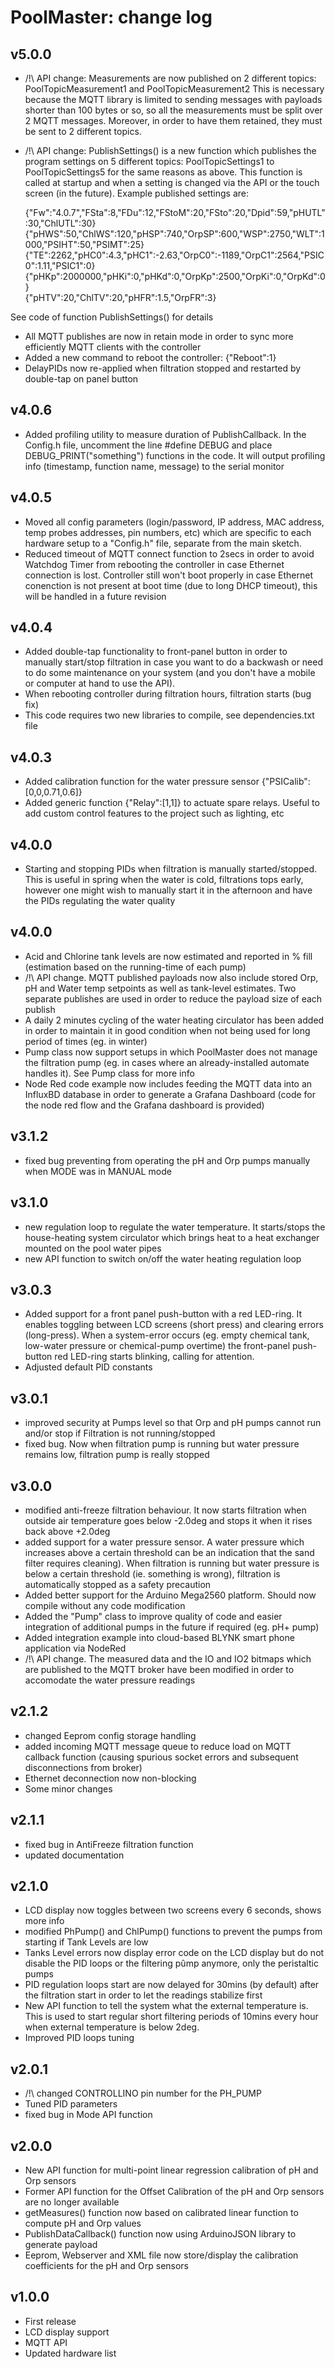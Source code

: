 PoolMaster: change log
=======================
v5.0.0
-------

* /!\ API change: Measurements are now published on 2 different topics: PoolTopicMeasurement1 and PoolTopicMeasurement2
 This is necessary because the MQTT library is limited to sending messages with payloads shorter than 100 bytes or so, so all the measurements must be split over 2 MQTT messages. Moreover, in order to have them retained, they must be sent to 2 different topics.
* /!\ API change: PublishSettings() is a new function which publishes the program settings on 5 different topics: PoolTopicSettings1 to PoolTopicSettings5 for the same reasons as above. This function is called at startup and when a setting is changed via the API or the touch screen (in the future). Example published settings are:

	{"Fw":"4.0.7","FSta":8,"FDu":12,"FStoM":20,"FSto":20,"Dpid":59,"pHUTL":30,"ChlUTL":30}
	{"pHWS":50,"ChlWS":120,"pHSP":740,"OrpSP":600,"WSP":2750,"WLT":1000,"PSIHT":50,"PSIMT":25}
	{"TE":2262,"pHC0":4.3,"pHC1":-2.63,"OrpC0":-1189,"OrpC1":2564,"PSIC0":1.11,"PSIC1":0}
	{"pHKp":2000000,"pHKi":0,"pHKd":0,"OrpKp":2500,"OrpKi":0,"OrpKd":0}                  
	{"pHTV":20,"ChlTV":20,"pHFR":1.5,"OrpFR":3}

 See code of function PublishSettings() for details

* All MQTT publishes are now in retain mode in order to sync more efficiently MQTT clients with the controller
* Added a new command to reboot the controller: {"Reboot":1}
* DelayPIDs now re-applied when filtration stopped and restarted by double-tap on panel button

v4.0.6
-------

* Added profiling utility to measure duration of PublishCallback. In the Config.h file, uncomment the line #define DEBUG and place DEBUG_PRINT("something") functions in the code. It will output profiling info (timestamp, function name, message) to the serial monitor

v4.0.5
-------

* Moved all config parameters (login/password, IP address, MAC address, temp probes addresses, pin numbers, etc) which are specific to each hardware setup to a "Config.h" file, separate from the main sketch. 
* Reduced timeout of MQTT connect function to 2secs in order to avoid Watchdog Timer from rebooting the controller in case Ethernet connection is lost. Controller still won't boot properly in case Ethernet conenction is not present at boot time (due to long DHCP timeout), this will be handled in a future revision

v4.0.4
-------

* Added double-tap functionality to front-panel button in order to manually start/stop filtration in case you want to do a backwash or need to do some maintenance on your system (and you don't have a mobile or computer at hand to use the API). 
* When rebooting controller during filtration hours, filtration starts (bug fix)
* This code requires two new libraries to compile, see dependencies.txt file

v4.0.3
-------

* Added calibration function for the water pressure sensor {"PSICalib":[0,0,0.71,0.6]}
* Added generic function {"Relay":[1,1]} to actuate spare relays. Useful to add custom control features to the project such as lighting, etc

v4.0.0
-------

* Starting and stopping PIDs when filtration is manually started/stopped. This is useful in spring when the water is cold, filtrations tops early, however one might wish to manually start it in the afternoon and have the PIDs regulating the water quality

v4.0.0
-------

* Acid and Chlorine tank levels are now estimated and reported in % fill (estimation based on the running-time of each pump)
* /!\ API change. MQTT published payloads now also include stored Orp, pH and Water temp setpoints as well as tank-level estimates. Two separate publishes are used in order to reduce the payload size of each publish
* A daily 2 minutes cycling of the water heating circulator has been added in order to maintain it in good condition when not being used for long period of times (eg. in winter)
* Pump class now support setups in which PoolMaster does not manage the filtration pump (eg. in cases where an already-installed automate handles it). See Pump class for more info
* Node Red code example now includes feeding the MQTT data into an InfluxBD database in order to generate a Grafana Dashboard (code for the node red flow and the Grafana dashboard is provided)

v3.1.2
-------

* fixed bug preventing from operating the pH and Orp pumps manually when MODE was in MANUAL mode

v3.1.0
-------

* new regulation loop to regulate the water temperature. It starts/stops the house-heating system circulator which brings heat to a heat exchanger mounted on the pool water pipes
* new API function to switch on/off the water heating regulation loop

v3.0.3
-------

* Added support for a front panel push-button with a red LED-ring. It enables toggling between LCD screens (short press) and clearing errors (long-press). When a system-error occurs (eg. empty chemical tank, low-water pressure or chemical-pump overtime) the front-panel push-button red LED-ring starts blinking, calling for attention.
* Adjusted default PID constants

v3.0.1
-------

* improved security at Pumps level so that Orp and pH pumps cannot run and/or stop if Filtration is not running/stopped
* fixed bug. Now when filtration pump is running but water pressure remains low, filtration pump is really stopped

v3.0.0
-------

* modified anti-freeze filtration behaviour. It now starts filtration when outside air temperature goes below -2.0deg and stops it when it rises back above +2.0deg
* added support for a water pressure sensor. A water pressure which increases above a certain threshold can be an indication that the sand filter requires cleaning). When filtration is running but water pressure is below a certain threshold (ie. something is wrong), filtration is automatically stopped as a safety precaution
* Added better support for the Arduino Mega2560 platform. Should now compile without any code modification
* Added the "Pump" class to improve quality of code and easier integration of additional pumps in the future if required (eg. pH+ pump)
* Added integration example into cloud-based BLYNK smart phone application via NodeRed
* /!\ API change. The measured data and the IO and IO2 bitmaps which are published to the MQTT broker have been modified in order to accomodate the water pressure readings

v2.1.2
-------

* changed Eeprom config storage handling
* added incoming MQTT message queue to reduce load on MQTT callback function (causing spurious socket errors and subsequent disconnections from broker)
* Ethernet deconnection now non-blocking
* Some minor changes

v2.1.1
-------

* fixed bug in AntiFreeze filtration function
* updated documentation

v2.1.0
-------

* LCD display now toggles between two screens every 6 seconds, shows more info
* modified PhPump() and ChlPump() functions to prevent the pumps from starting if Tank Levels are low
* Tanks Level errors now display error code on the LCD display but do not disable the PID loops or the filtering pûmp anymore, only the peristaltic pumps
* PID regulation loops start are now delayed for 30mins (by default) after the filtration start in order to let the readings stabilize first
* New API function to tell the system what the external temperature is. This is used to start regular short filtering periods of 10mins every hour when external temperature is below 2deg.
* Improved PID loops tuning

v2.0.1
-------

* /!\ changed CONTROLLINO pin number for the PH_PUMP
* Tuned PID parameters
* fixed bug in Mode API function

v2.0.0
-------

* New API function for multi-point linear regression calibration of pH and Orp sensors
* Former API function for the Offset Calibration of the pH and Orp sensors are no longer available
* getMeasures() function now based on calibrated linear function to compute pH and Orp values
* PublishDataCallback() function now using ArduinoJSON library to generate payload
* Eeprom, Webserver and XML file now store/display the calibration coefficients for the pH and Orp sensors

v1.0.0
-------

* First release
* LCD display support
* MQTT API
* Updated hardware list